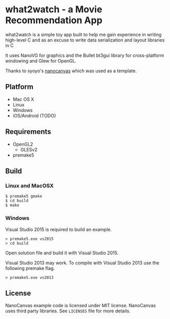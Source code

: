 # what2watch - a Movie Recommendation App

what2watch is a simple toy app built to help me gain experience in writing high-level C
and as an excuse to write data serialization and layout libraries in C

It uses NanoVG for graphics and the Bullet bt3gui library for cross-platform windowing and Glew for OpenGL.

Thanks to syoyo's [nanocanvas](https://github.com/syoyo/nanocanvas) which was used as a template.

## Platform

* Mac OS X
* Linux
* Windows
* iOS/Android (TODO)

## Requirements

* OpenGL2
  * GLESv2
* premake5

## Build

### Linux and MacOSX

    $ premake5 gmake
    $ cd build
    $ make

### Windows

Visual Studio 2015 is required to build an example.

    > premake5.exe vs2015
    > cd build

Open solution file and build it with Visual Studio 2015.

Visual Studio 2013 may work. To compile with Visual Studio 2013 use the following premake flag.

    > premake5.exe vs2013

## License

NanoCanvas example code is licensed under MIT license.
NanoCanvas uses third party libraries. See `LICENSES` file for more details.
